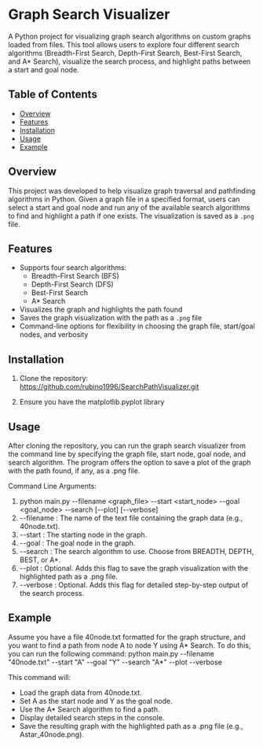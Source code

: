 # Graph Search Visualizer

A Python project for visualizing graph search algorithms on custom graphs loaded from files. This tool allows users to explore four different search algorithms (Breadth-First Search, Depth-First Search, Best-First Search, and A* Search), visualize the search process, and highlight paths between a start and goal node.

## Table of Contents
- [Overview](#overview)
- [Features](#features)
- [Installation](#installation)
- [Usage](#usage)
- [Example](#example)


## Overview
This project was developed to help visualize graph traversal and pathfinding algorithms in Python. Given a graph file in a specified format, users can select a start and goal node and run any of the available search algorithms to find and highlight a path if one exists. The visualization is saved as a `.png` file.

## Features
- Supports four search algorithms:
  - Breadth-First Search (BFS)
  - Depth-First Search (DFS)
  - Best-First Search
  - A* Search
- Visualizes the graph and highlights the path found
- Saves the graph visualization with the path as a `.png` file
- Command-line options for flexibility in choosing the graph file, start/goal nodes, and verbosity

## Installation
1. Clone the repository:
https://github.com/rubino1996/SearchPathVisualizer.git

2. Ensure you have the matplotlib.pyplot library

## Usage
After cloning the repository, you can run the graph search visualizer from the command line by specifying the graph file, start node, goal node, and search algorithm. The program offers the option to save a plot of the graph with the path found, if any, as a .png file.

Command Line Arguments:
1. python main.py --filename <graph_file> --start <start_node> --goal <goal_node> --search <algorithm> [--plot] [--verbose]
2. --filename : The name of the text file containing the graph data (e.g., 40node.txt). 
3. --start : The starting node in the graph.
4. --goal : The goal node in the graph.
5. --search : The search algorithm to use. Choose from BREADTH, DEPTH, BEST, or A*.
6. --plot : Optional. Adds this flag to save the graph visualization with the highlighted path as a .png file.
7. --verbose : Optional. Adds this flag for detailed step-by-step output of the search process.

## Example
Assume you have a file 40node.txt formatted for the graph structure, and you want to find a path from node A to node Y using A* Search. To do this, you can run the following command:
python main.py --filename "40node.txt" --start "A" --goal "Y" --search "A*" --plot --verbose

This command will:
- Load the graph data from 40node.txt.
- Set A as the start node and Y as the goal node.
- Use the A* Search algorithm to find a path.
- Display detailed search steps in the console.
- Save the resulting graph with the highlighted path as a .png file (e.g., Astar_40node.png).
